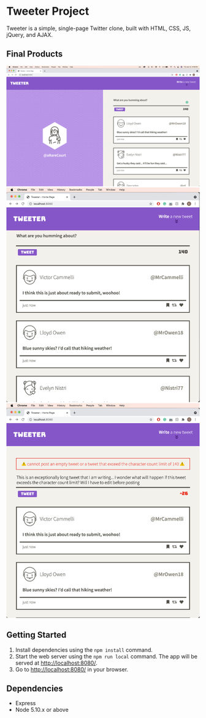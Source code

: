 # Tweeter Project

Tweeter is a simple, single-page Twitter clone, built with HTML, CSS, JS, jQuery, and AJAX.

## Final Products

!["screenshot of tweeter on a large screen"](https://github.com/courtamos/tweeter/blob/master/docs/large-screen.png?raw=true)
!["screenshot of tweeter on a small screen"](https://github.com/courtamos/tweeter/blob/master/docs/small-screen.png?raw=true)
!["screenshot of tweeter error when composed tweet is invalid"](https://github.com/courtamos/tweeter/blob/master/docs/tweeter-error.png?raw=true)

## Getting Started

1. Install dependencies using the `npm install` command.
2. Start the web server using the `npm run local` command. The app will be served at <http://localhost:8080/>.
3. Go to <http://localhost:8080/> in your browser.

## Dependencies

- Express
- Node 5.10.x or above
